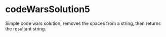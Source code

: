# codeWarsSolution5
Simple code wars solution, removes the spaces from a string, then returns the resultant string.
